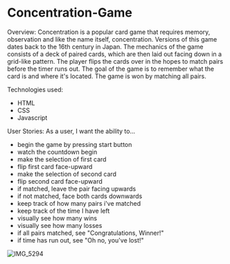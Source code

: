 # Concentration-Game

Overview:
Concentration is a popular card game that requires memory, observation and like the name itself, concentration. Versions of this game dates back to the 16th century in Japan. The mechanics of the game consists of a deck of paired cards, which are then laid out facing down in a grid-like pattern. The player flips the cards over in the hopes to match pairs before the timer runs out. The goal of the game is to remember what the card is and where it's located. The game is won by matching all pairs.



Technologies used:
- HTML
- CSS
- Javascript


User Stories:
As a user, I want the ability to...
- begin the game by pressing start button
- watch the countdown begin
- make the selection of first card
- flip first card face-upward
- make the selection of second card
- flip second card face-upward
- if matched, leave the pair facing upwards
- if not matched, face both cards downwards
- keep track of how many pairs i've matched
- keep track of the time I have left
- visually see how many wins
- visually see how many losses
- if all pairs matched, see "Congratulations, Winner!"
- if time has run out, see "Oh no, you've lost!"

 
![IMG_5294](https://github.com/dn412/Concentration-Game/assets/140428179/efa85ed1-0a71-4b62-87ab-3f427808bc3e)

  


